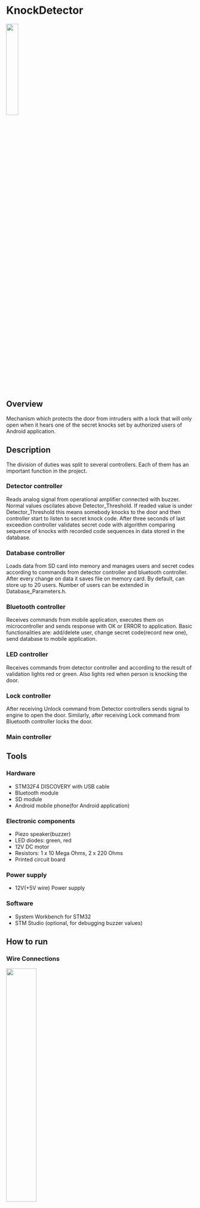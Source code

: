 # KnockDetector

<img src="readme-images/fromtheabove.jpg" width="25%" height="25%" />

## Overview

Mechanism which protects the door from intruders with a lock that will only open when it hears one of the secret knocks set by authorized users of Android application.

## Description

The division of duties was split to several controllers. Each of them has an important function in the project.

### Detector controller

Reads analog signal from operational amplifier connected with buzzer. Normal values oscilates above Detector_Threshold. If readed value is under Detector_Threshold this means somebody knocks to the door and then controller start to listen to secret knock code. After three seconds of last exceedion controller validates secret code with algorithm comparing sequence of knocks with recorded code sequences in data stored in the database.

### Database controller

Loads data from SD card into memory and manages users and secret codes according to commands from detector controller and bluetooth controller. After every change on data it saves file on memory card. By default, can store up to 20 users. Number of users can be extended in Database_Parameters.h.

### Bluetooth controller

Receives commands from mobile application, executes them on microcontroller and sends response with OK or ERROR to application. Basic functionalities are: add/delete user, change secret code(record new one), send database to mobile application. 

### LED controller

Receives commands from detector controller and according to the result of validation lights red or green. Also lights red when person is knocking the door.

### Lock controller

After receiving Unlock command from Detector controllers sends signal to engine to open the door. Similarly, after receiving Lock command from Bluetooth controller locks the door.

### Main controller



## Tools

### Hardware

- STM32F4 DISCOVERY with USB cable
- Bluetooth module
- SD module
- Android mobile phone(for Android application)

### Electronic components
- Piezo speaker(buzzer)
- LED diodes: green, red
- 12V DC motor
- Resistors: 1 x 10 Mega Ohms, 2 x  220 Ohms
- Printed circuit board

### Power supply
- 12V(+5V wire) Power supply

### Software
- System Workbench for STM32
- STM Studio (optional, for debugging buzzer values)

## How to run

### Wire Connections

<img src="readme-images/inside.jpg" width="40%" height="40%" />

- Bluetooth module.

| **STM32F4 DISCOVERY** | **Bluetooth module** | 
| ----------------- | ------------------ |
| 5V | VCC |
| GND | GND |
| PC10 | RXD |
| PC11 | TXD |

- SD module.

| **STM32F4 DISCOVERY** | **SD module** | 
| ----------------- | ------------------ |
| 3V | 3V3 |
| GND | GND |
| PB11 | CS |
| PB13 | SCK |
| PB14 | MISO |
| PB15 | MOSI |

- Lock.
In the picture not all wires are correctly connected.

<img src="readme-images/hbridge_and_engine.jpg" width="25%" height="25%" />

| **STM32F4 DISCOVERY** | **H bridge** | **Power Supply**| **Engine**|
| --------------------- | ------------ | --------------- | ----------|
| PA1 | IN1 | - | - | 
| PA2 | IN2 | - | - | 
| - | OUT1 | - | IN1 |
| - | OUT2 | - | IN2 |
| - | 12V | 12V | - |
| 5V | 5V | 5V | - |
| GND | GND | GND | - |

- Operational amplifier and buzzer.

<img src="readme-images/lm358n.jpg"/>


| **STM32F4 DISCOVERY** | **Operational amplifier LM358N** | 
| ----------------- | ------------------ |
| 3V | V+ (8) |
| GND | GND (4) |
| PA0 | Output A (1) |

<img src="readme-images/buzzer.jpg"/>

- LED Diodes.

| **STM32F4 DISCOVERY** | **Diodes** | 
| ----------------- | ------------------ |
| PA6 | GREEN |
| PA7 | RED |
| GND | shared GND |

### Printed circuit board

<img src="readme-images/printed_circuit_board.jpg" width="40%" height="40%" />

## How to compile

### Microprocessor program

:one: Clone repository to your machine. <br/>
:two: Connect STM32F4 DISCOVERY to your PC using USB wire. <br/>
:three: Build project in System Workbench for STM32. <br/>
:four: Run project on your STM32F4 from Workbench. <br/>

### Android application

## Future improvements

### :heavy_check_mark: Final version RELEASED on 8th July 2018
### :warning: This project will no longer be developed

### Known issues
:x: **Lock/Unlock mechanism is not fully implemented. Programmer has to adjust time for locking and unlocking according to lock and power of engine**<br/>
:x: **SD module controller is not correctly implemented. Functions cause errors writing to/reading from SD card.**<br/>
:x: **Thresholds set in detector controller and algorithm may not work properly. Can generate false negatives**<br/>

## Attributions

- FatFS library for SD module (library files are mixed with project logic files in inc and src folders)

## License

[![License](http://img.shields.io/:license-mit-blue.svg?style=flat-square)](http://badges.mit-license.org)

- **[MIT license](http://opensource.org/licenses/mit-license.php)**

## Credits

The project was conducted during the Microprocessor Lab course held by the Institute of Control and Information Engineering, Poznan University of Technology.

Contractors: Szymon Bandowski, Przemysław Czajka, Jakub Dąbrowski

Supervisor: Tomasz Mańkowski
